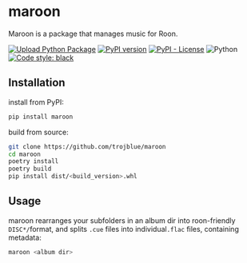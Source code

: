# maroon
Maroon is a package that manages music for Roon.

[![Upload Python Package](https://github.com/trojblue/maroon/actions/workflows/python-publish.yml/badge.svg)](https://github.com/trojblue/maroon/actions/workflows/python-publish.yml)
[![PyPI version](https://badge.fury.io/py/maroon.svg)](https://badge.fury.io/py/maroon)
[![PyPI - License](https://img.shields.io/pypi/l/maroon)](https://www.gnu.org/licenses/gpl-3.0.en.html)
![Python](https://img.shields.io/badge/python-3.10-blue.svg) 
[![Code style: black](https://img.shields.io/badge/code%20style-black-000000.svg)](https://github.com/psf/black)

## Installation
install from PyPI:
```bash
pip install maroon
```

build from source:
```bash
git clone https://github.com/trojblue/maroon
cd maroon
poetry install
poetry build
pip install dist/<build_version>.whl
```

## Usage
maroon rearranges your subfolders in an album dir into roon-friendly `DISC*/`format, and splits `.cue` files into individual`.flac` files, containing metadata: 
```bash
maroon <album dir>
```
